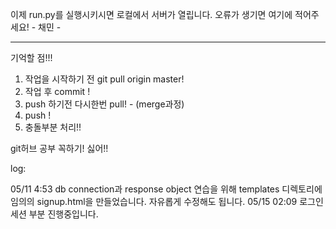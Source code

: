 이제 run.py를 실행시키시면 로컬에서 서버가 열립니다.
오류가 생기면 여기에 적어주세요! - 채민 -

*******************************
기억할 점!!!
1. 작업을 시작하기 전 git pull origin master!
2. 작업 후 commit !
3. push 하기전 다시한번 pull! - (merge과정)
4. push !
5. 충돌부분 처리!!




git허브 공부 꼭하기! 싫어!!

log:

05/11 4:53
db connection과 response object 연습을 위해 templates 디렉토리에 임의의 signup.html을 만들었습니다.
자유롭게 수정해도 됩니다.
05/15 02:09
로그인 세션 부분 진행중입니다.
